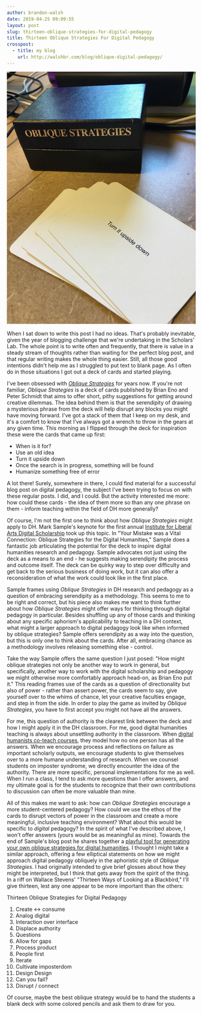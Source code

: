 ```yaml
---
author: brandon-walsh
date: 2019-04-25 09:09:55
layout: post
slug: thirteen-oblique-strategies-for-digital-pedagogy
title: Thirteen Oblique Strategies For Digital Pedagogy
crosspost:
  - title: my blog
    url: http://walshbr.com/blog/oblique-digital-pedagogy/
---
```

<img src="/assets/post-media/oblique.jpg" alt="Oblique Strategies card and deck" style="max-height:50%; margin-left: auto; margin-right:auto;">

When I sat down to write this post I had no ideas. That's probably inevitable, given the year of blogging challenge that we're undertaking in the Scholars' Lab. The whole point is to write often and frequently, that there is value in a steady stream of thoughts rather than waiting for the perfect blog post, and that regular writing makes the whole thing easier. Still, all those good intentions didn't help me as I struggled to put text to blank page. As I often do in those situations I got out a deck of cards and started playing.

I've been obsessed with [_Oblique Strategies_](http://www.rtqe.net/ObliqueStrategies/) for years now. If you're not familiar, _Oblique Strategies_ is a deck of cards published by Brian Eno and Peter Schmidt that aims to offer short, pithy suggestions for getting around creative dilemmas. The idea behind them is that the serendipity of drawing a mysterious phrase from the deck will help disrupt any blocks you might have moving forward. I've got a stack of them that I keep on my desk, and it's a comfort to know that I've always got a wrench to throw in the gears at any given time. This morning as I flipped through the deck for inspiration these were the cards that came up first:

* When is it for?
* Use an old idea
* Turn it upside down
* Once the search is in progress, something will be found
* Humanize something free of error

A lot there! Surely, somewhere in there, I could find material for a successful blog post on digital pedagogy, the subject I've been trying to focus on with these regular posts. I did, and I could. But the activity interested me more: how could these cards - the idea of them more so than any one phrase on them - inform teaching within the field of DH more generally?

Of course, I'm not the first one to think about how _Oblique Strategies_ might apply to DH. Mark Sample's keynote for the first annual [Institute for Liberal Arts Digital Scholarship](https://iliads.org/) took up this topic. In "Your Mistake was a Vital Connection: Oblique Strategies for the Digital Humanities," Sample does a fantastic job articulating the potential for the deck to inspire digital humanities research and pedagogy. Sample advocates not just using the deck as a means to an end - he suggests making serendipity the process and outcome itself. The deck can be quirky way to step over difficulty and get back to the serious business of doing work, but it can also offer a reconsideration of what the work could look like in the first place.

Sample frames using _Oblique Strategies_ in DH research and pedagogy as a question of embracing serendipity as a methodology. This seems to me to be right and correct, but his piece also makes me want to think further about how _Oblique Strategies_ might offer ways for thinking through digital pedagogy in particular. Besides shuffling up any of those cards and thinking about any specific aphorism's applicability to teaching in a DH context, what might a larger approach to digital pedagogy look like when informed by oblique strategies? Sample offers serendipity as a way into the question, but this is only one to think about the cards. After all, embracing chance as a methodology involves releasing something else - control.

Take the way Sample offers the same question I just posed: "How might oblique strategies not only be another way to work in general, but specifically, another way to work with the digital scholarship and pedagogy we might otherwise more comfortably approach head-on, as Brian Eno put it." This reading frames use of the cards as a question of directionality but also of power - rather than assert power, the cards seem to say, give yourself over to the whims of chance, let your creative faculties engage, and step in from the side. In order to play the game as invited by _Oblique Strategies_, you have to first accept you might not have all the answers.

For me, this question of authority is the clearest link between the deck and how I might apply it in the DH classroom. For me, good digital humanities teaching is always about unsettling authority in the classroom. When [digital humanists co-teach courses](http://walshbr.com/blog/co-teaching/), they model how no one person has all the answers. When we encourage process and reflections on failure as important scholarly outputs, we encourage students to give themselves over to a more humane understanding of research. When we counsel students on imposter syndrome, we directly encounter the idea of the authority. There are more specific, personal implementations for me as well. When I run a class, I tend to ask more questions than I offer answers, and my ultimate goal is for the students to recognize that their own contributions to discussion can often be more valuable than mine.

All of this makes me want to ask: how can _Oblique Strategies_ encourage a more student-centered pedagogy? How could we use the ethos of the cards to disrupt vectors of power in the classroom and create a more meaningful, inclusive teaching environment? What about this would be specific to _digital_ pedagogy? In the spirit of what I've described above, I won't offer answers (yours would be as meaningful as mine). Towards the end of Sample's blog post he shares together a [playful tool for generating your own oblique strategies for digital humanities](http://www.samplereality.com/obliquedh/obliquedh.html). I thought I might take a similar approach, offering a few elliptical statements on how we might approach digital pedagogy obliquely in the aphoristic style of _Oblique Strategies_. I had originally intended to give brief glosses about how they might be interpreted, but I think that gets away from the spirit of the thing. In a riff on Wallace Stevens' "Thirteen Ways of Looking at a Blackbird," I'll give thirteen, lest any one appear to be more important than the others:

Thirteen Oblique Strategies for Digital Pedagogy

1. Create <-> consume
2. Analog digital
3. Interaction over interface
4. Displace authority
5. Questions
6. Allow for gaps
7. Process product
8. People first
9. Iterate
10. Cultivate imposterdom
11. Design Design
12. Can you fail?
13. Disrupt / connect

Of course, maybe the best oblique strategy would be to hand the students a blank deck with some colored pencils and ask them to draw for you.

